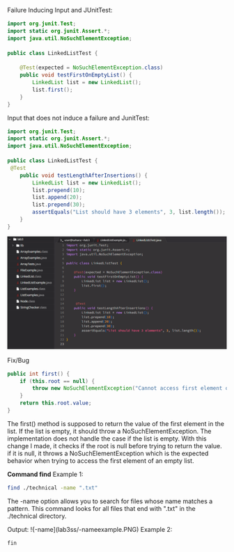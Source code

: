 Failure Inducing Input and JUnitTest:

```java
import org.junit.Test;
import static org.junit.Assert.*;
import java.util.NoSuchElementException;

public class LinkedListTest {

    @Test(expected = NoSuchElementException.class)
    public void testFirstOnEmptyList() {
        LinkedList list = new LinkedList();
        list.first(); 
    }
}
```

Input that does not induce a failure and JunitTest:

```java
import org.junit.Test;
import static org.junit.Assert.*;
import java.util.NoSuchElementException;

public class LinkedListTest {
 @Test
    public void testLengthAfterInsertions() {
        LinkedList list = new LinkedList();
        list.prepend(10);
        list.append(20);  
        list.prepend(30); 
        assertEquals("List should have 3 elements", 3, list.length());
    }
}
```
![Code](lab3ss/code1.PNG)

Fix/Bug
```java
public int first() {
    if (this.root == null) {
        throw new NoSuchElementException("Cannot access first element on an empty list.");
    }
    return this.root.value;
}
```
The first() method is supposed to return the value of the first element in the list. If the list is empty, it should throw a NoSuchElementException. The implementation does not handle the case if the list is empty. With this change I made, it checks if the root is null before trying to return the value. if it is null, it throws a NoSuchElementException which is the expected behavior when trying to access the first element of an empty list.

**Command find**
Example 1:
```bash
find ./technical -name ".txt"
```
The -name option allows you to search for files whose name matches a pattern. This command looks for all files that end with ".txt" in the ./technical directory.

Output:
!{-name](lab3ss/-nameexample.PNG)
Example 2:
```bash
fin

